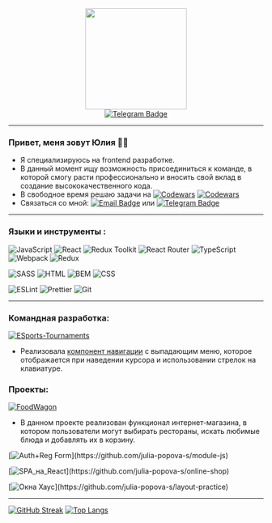 <div id="header" align="center">
  <img src="https://media.giphy.com/media/ZdO1mXD9kgpCslD5ka/giphy.gif" width="200"/>
</div>
<div id="badges" align="center">
  <a href="https://t.me/yulana_s">
    <img src="https://img.shields.io/badge/Telegram-blue?style=for-the-badge&logo=telegram&logoColor=white" alt="Telegram Badge"/>
  </a>
</div>

---

 ### Привет, меня зовут Юлия :woman_technologist: 
- Я специализируюсь на frontend разработке. 
- В данный момент ищу возможность присоединиться к команде, в которой смогу расти профессионально и вносить свой вклад в создание высококачественного кода.
- В свободное время решаю задачи на [![Codewars](https://img.shields.io/badge/codewars-black?style=flat&logo=codewars&logoColor=B1361E)](https://www.codewars.com/users/Julia.s) [![Codewars](https://www.codewars.com/users/Julia.s/badges/micro)](https://www.codewars.com/users/Julia.s)
- Связаться со мной: [![Email Badge](https://img.shields.io/badge/yuliapopova.s@yandex.ru-E3695F?style=flat&logo=maildotru&logoColor=white)](mailto:yuliapopova.s@yandex.ru) или [![Telegram Badge](https://img.shields.io/badge/-yulana_s-blue?style=flat&logo=Telegram&logoColor=white)](https://t.me/yulana_s)

---
  
### Языки и инструменты :
![JavaScript](https://img.shields.io/badge/JavaScript-F7DF1E?style=for-the-badge&logo=javascript&logoColor=black)
![React](https://img.shields.io/badge/react-%2320232a.svg?style=for-the-badge&logo=react&logoColor=%2361DAFB)
![Redux Toolkit](https://img.shields.io/badge/redux_toolkit-764ABC?style=for-the-badge&logo=redux&logoColor=white)
![React Router](https://img.shields.io/badge/React_Router-CA4245?style=for-the-badge&logo=react-router&logoColor=white)
![TypeScript](https://img.shields.io/badge/typescript-%23007ACC.svg?style=for-the-badge&logo=typescript&logoColor=white)
![Webpack](https://img.shields.io/badge/webpack-%238DD6F9.svg?style=for-the-badge&logo=webpack&logoColor=black)
![Redux](https://img.shields.io/badge/redux-764ABC?style=for-the-badge&logo=redux&logoColor=white)

![SASS](https://img.shields.io/badge/SASS-hotpink.svg?style=for-the-badge&logo=SASS&logoColor=white)
![HTML](https://img.shields.io/badge/html-E34F26?style=for-the-badge&logo=html5&logoColor=white)
![BEM](https://img.shields.io/badge/bem-3D3D3D?style=for-the-badge&logo=bem&logoColor=white)
![CSS](https://img.shields.io/badge/css-1572B6?style=for-the-badge&logo=css3&logoColor=white)

![ESLint](https://img.shields.io/badge/eslint-4B32C3?style=for-the-badge&logo=eslint&logoColor=white)
![Prettier](https://img.shields.io/badge/prettier-3D3D3D?style=for-the-badge&logo=prettier&logoColor=F7B93E)
![Git](https://img.shields.io/badge/git-F05032?style=for-the-badge&logo=git&logoColor=white)

 ---
 
### Командная разработка:
[![ESports-Tournaments](https://img.shields.io/badge/Tournaments-00AFF0?style=for-the-badge&label=React+Redux-Toolkit+Typescript:&logoColor=black)](https://github.com/ESports-Tournaments/tournaments__frontend)
 - Реализовала [компонент навигации](https://github.com/julia-popova-s/julia-popova-s/blob/main/tournaments.png) с выпадающим меню, которое отображается при наведении курсора и использовании стрелок на клавиатуре.
   
### Проекты:

[![FoodWagon](https://img.shields.io/badge/foodwagon-00AFF0?style=for-the-badge&label=Интернет-магазин+(React+Redux-Toolkit+Typescript):&logoColor=black)](https://github.com/julia-popova-s/foodwagon-online-shop)
 - В данном проекте реализован функционал интернет-магазина, в котором пользователи могут выбирать рестораны, искать любимые блюда и добавлять их в корзину.
 

[![Auth+Reg Form](https://img.shields.io/badge/Reg_Form-00AFF0?style=for-the-badge&label=Форма+регистрации+(JS+HTML+CSS):)](https://github.com/julia-popova-s/module-js)

[![SPA_на_React](https://img.shields.io/badge/shop-00AFF0?style=for-the-badge&label=Интернет-магазин+(React+Redux-Toolkit+Typescript):)](https://github.com/julia-popova-s/online-shop)

[![Окна Хаус](https://img.shields.io/badge/Окна_Хаус-00AFF0?style=for-the-badge&label=Практика+по+верстке:)](https://github.com/julia-popova-s/layout-practice)


 ---

[![GitHub Streak](https://github-readme-streak-stats.herokuapp.com?user=julia-popova-s&theme=transparent&mode=weekly)](https://git.io/streak-stats) 
[![Top Langs](https://github-readme-stats.vercel.app/api/top-langs/?username=julia-popova-s&layout=compact&theme=vision-friendly-dark&langs_count=5&theme=radical)](https://github.com/anuraghazra/github-readme-stats)
